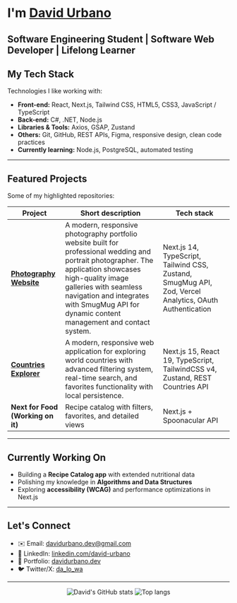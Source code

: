 # I'm [David Urbano](https://davidurbanodev.vercel.app/)

**Software Engineering Student | Software Web Developer | Lifelong Learner**
---

## My Tech Stack

Technologies I like working with:

- **Front-end:** React, Next.js, Tailwind CSS, HTML5, CSS3, JavaScript / TypeScript 
- **Back-end:** C#, .NET, Node.js 
- **Libraries & Tools:** Axios, GSAP, Zustand  
- **Others:** Git, GitHub, REST APIs, Figma, responsive design, clean code practices  
- **Currently learning:** Node.js, PostgreSQL, automated testing

---

## Featured Projects

Some of my highlighted repositories:

| Project | Short description | Tech stack |
|---|---|---|
| **[Photography Website](https://github.com/dalowa/dalowa_john-mayta)** | A modern, responsive photography portfolio website built for professional wedding and portrait photographer. The application showcases high-quality image galleries with seamless navigation and integrates with SmugMug API for dynamic content management and contact system. | Next.js 14, TypeScript, Tailwind CSS, Zustand, SmugMug API, Zod, Vercel Analytics, OAuth Authentication |
| **[Countries Explorer](https://github.com/dalowa/insalud-tt)** |  A modern, responsive web application for exploring world countries with advanced filtering system, real-time search, and favorites functionality with local persistence. | Next.js 15, React 19, TypeScript, TailwindCSS v4, Zustand, REST Countries API |
| **Next for Food (Working on it)** | Recipe catalog with filters, favorites, and detailed views | Next.js + Spoonacular API |

<!-- | **Another Project** | (Insert another key project here) | (Tech stack) |* -->

---

## Currently Working On

- Building a **Recipe Catalog app** with extended nutritional data  
- Polishing my knowledge in **Algorithms and Data Structures**  
- Exploring **accessibility (WCAG)** and performance optimizations in Next.js

---

## Let's Connect

- ✉️ Email: davidurbano.dev@gmail.com  
- 🔗 LinkedIn: [linkedin.com/david-urbano](https://www.linkedin.com/in/david-urbano-82a151223/)  
- 💼 Portfolio: [davidurbano.dev](https://davidurbanodev.vercel.app/)  
- 🐦 Twitter/X: [da_lo_wa](https://x.com/da_lo_wa)  

--- 
<div align="center">
  <img alt="David's GitHub stats" src="https://github-readme-stats.vercel.app/api?username=dalowa&show_icons=true&theme=default" />
  <img alt="Top langs" src="https://github-readme-stats.vercel.app/api/top-langs/?username=dalowa&layout=compact&&langs_count=8"/>
</div>
